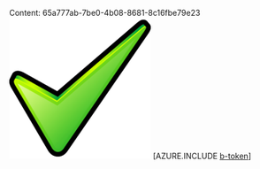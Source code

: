 Content: 65a777ab-7be0-4b08-8681-8c16fbe79e23![image](95dbcccb-7989-49c0-8712-7500bbec7989.png)
[AZURE.INCLUDE [b-token](c9253061-3d79-423f-a28d-4e342c2af17f.md)]
